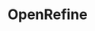 ---
contributors: OpenRefine
description: OpenRefine is a desktop application that uses your web browser as a graphical
  interface. It is described as “a power tool for working with messy data”. OpenRefine
  is most useful where you have data in a simple tabular format such as a spreadsheet,
  a comma separated values file (csv) or a tab delimited file (tsv) but with internal
  inconsistencies either in data formats, or where data appears, or in terminology
  used. OpenRefine can be used to standardize and clean data across your file, as
  well as performing more complex operations including entity reconciliation against
  external APIs.
documentation: https://openrefine.org/documentation.html
location: https://openrefine.org/
related_projects: {}
slug: openrefine
tags:
- data cleaning
title: OpenRefine
uuid: 20d46742-3c4c-4563-90f3-ec3e5ebeb0b8
---